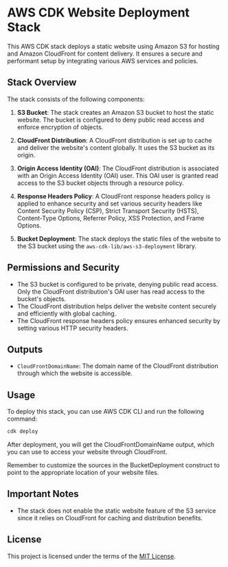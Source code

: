 # AWS CDK Website Deployment Stack

This AWS CDK stack deploys a static website using Amazon S3 for hosting and Amazon CloudFront for content delivery. It ensures a secure and performant setup by integrating various AWS services and policies.

## Stack Overview

The stack consists of the following components:

1. **S3 Bucket**: The stack creates an Amazon S3 bucket to host the static website. The bucket is configured to deny public read access and enforce encryption of objects.

2. **CloudFront Distribution**: A CloudFront distribution is set up to cache and deliver the website's content globally. It uses the S3 bucket as its origin.

3. **Origin Access Identity (OAI)**: The CloudFront distribution is associated with an Origin Access Identity (OAI) user. This OAI user is granted read access to the S3 bucket objects through a resource policy.

4. **Response Headers Policy**: A CloudFront response headers policy is applied to enhance security and set various security headers like Content Security Policy (CSP), Strict Transport Security (HSTS), Content-Type Options, Referrer Policy, XSS Protection, and Frame Options.

5. **Bucket Deployment**: The stack deploys the static files of the website to the S3 bucket using the `aws-cdk-lib/aws-s3-deployment` library.

## Permissions and Security

- The S3 bucket is configured to be private, denying public read access. Only the CloudFront distribution's OAI user has read access to the bucket's objects.
- The CloudFront distribution helps deliver the website content securely and efficiently with global caching.
- The CloudFront response headers policy ensures enhanced security by setting various HTTP security headers.

## Outputs

- `CloudFrontDomainName`: The domain name of the CloudFront distribution through which the website is accessible.

## Usage

To deploy this stack, you can use AWS CDK CLI and run the following command:

```sh
cdk deploy
```
After deployment, you will get the CloudFrontDomainName output, which you can use to access your website through CloudFront.

Remember to customize the sources in the BucketDeployment construct to point to the appropriate location of your website files.

## Important Notes

- The stack does not enable the static website feature of the S3 service since it relies on CloudFront for caching and distribution benefits.

## License

This project is licensed under the terms of the [MIT License](./LICENSE).
